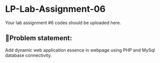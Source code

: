 # LP-Lab-Assignment-06
Your lab assignment #6 codes should be uploaded here.
## 🔹Problem statement:
Add dynamic web application essence in webpage using PHP and MySql database connectivity.
